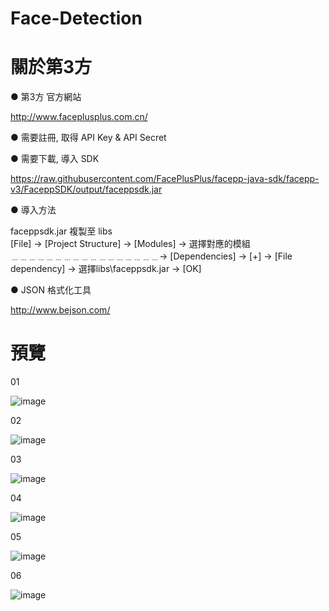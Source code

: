# Face-Detection
  
# 關於第3方
● 第3方 官方網站

http://www.faceplusplus.com.cn/
  

● 需要註冊,  取得 API Key & API Secret
   

● 需要下載, 導入 SDK   

https://raw.githubusercontent.com/FacePlusPlus/facepp-java-sdk/facepp-v3/FaceppSDK/output/faceppsdk.jar
  
● 導入方法
  
faceppsdk.jar 複製至 libs  
[File] → [Project Structure] → [Modules] → 選擇對應的模組  
﹍﹍﹍﹍﹍﹍﹍﹍﹍﹍﹍﹍﹍﹍﹍﹍﹍→ [Dependencies] → [+] → [File dependency] → 選擇libs\faceppsdk.jar  → [OK]  

● JSON 格式化工具
  
http://www.bejson.com/
  
# 預覽
  
01
  
![image](http://i.imgur.com/cIaGOam.jpg)
  
02
  
![image](http://i.imgur.com/4HgRSUV.jpg)
  
03
  
![image](http://i.imgur.com/gua6g1O.jpg)
  
04
  
![image](http://i.imgur.com/yhRmN6g.jpg)
  
05
  
![image](http://i.imgur.com/4ZhHYMv.jpg)
  
06
  
![image](http://i.imgur.com/2m6XjeL.jpg)


